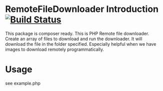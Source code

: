 # RemoteFileDownloader Introduction [![Build Status](https://travis-ci.org/samundra/remotefiledownloader.svg?branch=master)](https://travis-ci.org/samundra/remotefiledownloader)

This package is composer ready. This is PHP Remote file downloader. Create an array of files to download and run the downloader. It will
download the file in the folder specified. Especially helpful when we have images to download remotely programmatically.

# Usage
see example.php